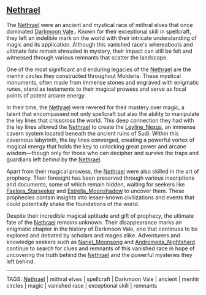 ## [Nethrael](../Lore/Nethrael.md)

The [Nethrael](../Lore/Nethrael.md) were an ancient and mystical race of mithral elves that once dominated [Darkmoon Vale](../Places/Darkmoon_Vale.md).. Known for their exceptional skill in spellcraft, they left an indelible mark on the world with their intricate understanding of magic and its application. Although this vanished race's whereabouts and ultimate fate remain shrouded in mystery, their impact can still be felt and witnessed through various remnants that scatter the landscape.

One of the most significant and enduring legacies of the [Nethrael](../Lore/Nethrael.md) are the menhir circles they constructed throughout Molderia. These mystical monuments, often made from immense stones and engraved with enigmatic runes, stand as testaments to their magical prowess and serve as focal points of potent arcane energy.

In their time, the [Nethrael](../Lore/Nethrael.md) were revered for their mastery over magic, a talent that encompassed not only spellcraft but also the ability to manipulate the ley lines that crisscross the world. This deep connection they had with the ley lines allowed the [Nethrael](../Lore/Nethrael.md) to create the [Leyline_Nexus](../Places/Leyline_Nexus.md), an immense cavern system located beneath the ancient ruins of Sudi. Within this cavernous labyrinth, the ley lines converged, creating a powerful vortex of magical energy that holds the key to unlocking great power and arcane wisdom—though only for those who can decipher and survive the traps and guardians left behind by the [Nethrael](../Lore/Nethrael.md).

Apart from their magical prowess, the [Nethrael](../Lore/Nethrael.md) were also skilled in the art of prophecy. Their foresight has been preserved through various inscriptions and documents, some of which remain hidden, waiting for seekers like [Faelora_Starseeker](../People/Faelora_Starseeker.md) and [Estrella_Moonshadow](../People/Estrella_Moonshadow.md) to uncover them. These prophecies contain insights into lesser-known civilizations and events that could potentially shake the foundations of the world.

Despite their incredible magical aptitude and gift of prophecy, the ultimate fate of the [Nethrael](../Lore/Nethrael.md) remains unknown. Their disappearance marks an enigmatic chapter in the history of Darkmoon Vale, one that continues to be explored and debated by scholars and mages alike. Adventurers and knowledge seekers such as [Nariel_Moonsong](../People/Nariel_Moonsong.md) and [Andromeda_Nightshard](../People/Andromeda_Nightshard.md) continue to search for clues and remnants of this vanished race in hope of uncovering the truth behind the [Nethrael](../Lore/Nethrael.md) and the powerful mysteries they left behind.

---
TAGS: [Nethrael](../Lore/Nethrael.md) | mithral elves | spellcraft | Darkmoon Vale | ancient | menhir circles | magic | vanished race | exceptional skill | remnants

